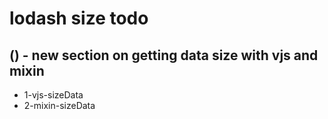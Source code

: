 # lodash size todo

## () - new section on getting data size with vjs and mixin
* 1-vjs-sizeData
* 2-mixin-sizeData
